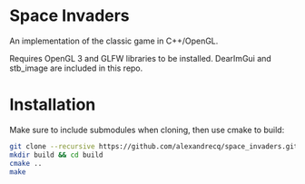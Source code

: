 # Space Invaders
An implementation of the classic game in C++/OpenGL.

Requires OpenGL 3 and GLFW libraries to be installed. DearImGui and stb_image are included in this repo.

# Installation
Make sure to include submodules when cloning, then use cmake to build:

```sh
git clone --recursive https://github.com/alexandrecq/space_invaders.git
mkdir build && cd build
cmake ..
make
```
